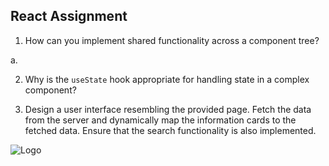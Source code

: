 ## React Assignment

1. How can you implement shared functionality across a component tree?

a. 

2. Why is the `useState` hook appropriate for handling state in a complex component?

3. Design a user interface resembling the provided page. Fetch the data from the server and dynamically map the information cards to the fetched data. Ensure that the search functionality is also implemented.

![Logo](UI-Screen-1.png)
